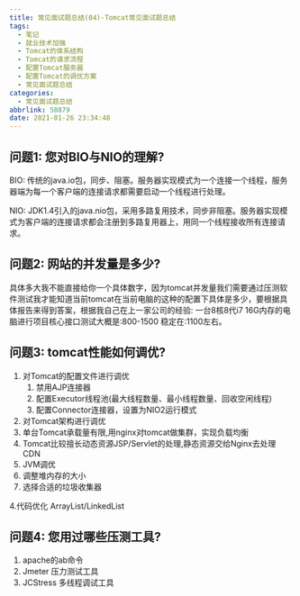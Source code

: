 ```yaml
---
title: 常见面试题总结(04)-Tomcat常见面试题总结
tags:
  - 笔记
  - 就业技术加强
  - Tomcat的体系结构
  - Tomcat的请求流程
  - 配置Tomcat服务器
  - 配置Tomcat的调优方案
  - 常见面试题总结
categories:
  - 常见面试题总结
abbrlink: 58879
date: 2021-01-26 23:34:48
---
```


## 问题1: 您对BIO与NIO的理解?

BIO: 传统的java.io包，同步、阻塞。服务器实现模式为一个连接一个线程，服务器端为每一个客户端的连接请求都需要启动一个线程进行处理。

NIO: JDK1.4引入的java.nio包，采用多路复用技术，同步非阻塞。服务器实现模式为客户端的连接请求都会注册到多路复用器上，用同一个线程接收所有连接请求。

## 问题2: 网站的并发量是多少?

具体多大我不能直接给你一个具体数字，因为tomcat并发量我们需要通过压测软件测试我才能知道当前tomcat在当前电脑的这种的配置下具体是多少，要根据具体报告来得到答案，根据我自己在上一家公司的经验: 一台8核8代i7 16G内存的电脑进行项目核心接口测试大概是:800-1500 稳定在:1100左右。

## 问题3: tomcat性能如何调优?

1. 对Tomcat的配置文件进行调优
   1. 禁用AJP连接器
   2. 配置Executor线程池(最大线程数量、最小线程数量、回收空闲线程)
   3. 配置Connector连接器，设置为NIO2运行模式
2. 对Tomcat架构进行调优
  1. 单台Tomcat承载量有限,用nginx对tomcat做集群，实现负载均衡
  2. Tomcat比较擅长动态资源JSP/Servlet的处理,静态资源交给Nginx去处理  CDN
3. JVM调优
  1. 调整堆内存的大小
  2. 选择合适的垃圾收集器

4.代码优化  ArrayList/LinkedList

## 问题4: 您用过哪些压测工具?

1. apache的ab命令
2. Jmeter 压力测试工具
3. JCStress 多线程调试工具

